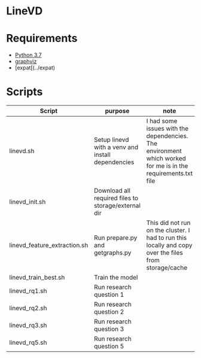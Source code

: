 # LineVD

# Requirements

- [Python 3.7](../python3.7)
- [graphviz](../graphviz)
- [expat[(../expat)
 
# Scripts

| Script | purpose | note |
| --- | --- | --- |
| linevd.sh | Setup linevd with a venv and install dependencies | I had some issues with the dependencies. The environment which worked for me is in the requirements.txt file |
| linevd_init.sh | Download all required files to storage/external dir | |
| linevd_feature_extraction.sh | Run prepare.py and getgraphs.py | This did not run on the cluster. I had to run this locally and copy over the files from storage/cache |
| linevd_train_best.sh | Train the model | |
| linevd_rq1.sh | Run research question 1 | |
| linevd_rq2.sh | Run research question 2 | |
| linevd_rq3.sh | Run research question 3 | |
| linevd_rq5.sh | Run research question 5 | |
